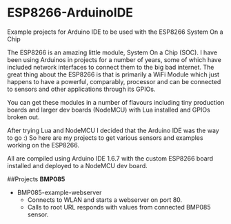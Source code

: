 # ESP8266-ArduinoIDE

Example projects for Arduino IDE to be used with the ESP8266 System On a Chip 

The ESP8266 is an amazing little module, System On a Chip (SOC).  I have been using Arduinos in projects for a number of years, some of which have included network interfaces to connect them to the big bad internet.  The great thing about the ESP8266 is that is primarily a WiFi Module which just happens to have a powerful, comparably, processor and can be connected to sensors and other applications through its GPIOs.  

You can get these modules in a number of flavours including tiny production boards and larger dev boards (NodeMCU) with Lua installed and GPIOs broken out.

After trying Lua and NodeMCU I decided that the Arduino IDE was the way to go :)  So here are my projects to get various sensors and examples working on the ESP8266.

All are compiled using Arduino IDE 1.6.7 with the custom ESP8266 board installed and deployed to a NodeMCU dev board.



##Projects
**BMP085**
* BMP085-example-webserver
  *  Connects to WLAN and starts a webserver on port 80.  
  *  Calls to root URL responds with values from connected BMP085 sensor.
  
